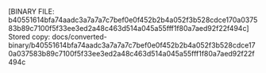 [BINARY FILE: b40551614bfa74aadc3a7a7a7c7bef0e0f452b2b4a052f3b528cdce170a037583b89c7100f5f33ee3ed2a48c463d514a045a55fff1f80a7aed92f22f494c]
Stored copy: docs/converted-binary/b40551614bfa74aadc3a7a7a7c7bef0e0f452b2b4a052f3b528cdce170a037583b89c7100f5f33ee3ed2a48c463d514a045a55fff1f80a7aed92f22f494c
